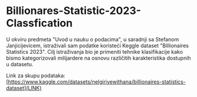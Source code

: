 # Billionares-Statistic-2023-Classfication

U okviru predmeta "Uvod u nauku o podacima", u saradnji sa Stefanom Janjicijevicem, istraživali sam podatke koristeći Keggle dataset "Billionaires Statistics 2023". 
Cilj istraživanja bio je primeniti tehnike klasifikacije kako bismo kategorizovali milijardere na osnovu različitih karakteristika dostupnih u datasetu.

Link za skupu podataka: [https://www.kaggle.com/datasets/nelgiriyewithana/billionaires-statistics-dataset](LINK)
